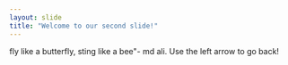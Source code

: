 ```yaml
---
layout: slide
title: "Welcome to our second slide!"
---
```

fly like a butterfly, sting like a bee"- md ali.
Use the left arrow to go back!
